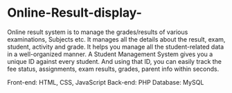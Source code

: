 # Online-Result-display-

Online result system is to manage the grades/results of various examinations, Subjects etc. It manages all the details about the result, exam, student, activity and grade. It helps you manage all the student-related data in a well-organized manner. A Student Management System gives you a unique ID against every student. And using that ID, you can easily track the fee status, assignments, exam results, grades, parent info within seconds. 

Front-end: HTML, CSS, JavaScript
Back-end: PHP
Database: MySQL

